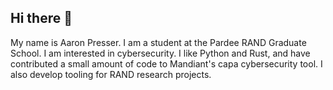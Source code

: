 ## Hi there 👋
My name is Aaron Presser. I am a student at the Pardee RAND Graduate School. I am interested in cybersecurity. I like Python and Rust, and have contributed a small amount of code to Mandiant's capa cybersecurity tool. I also develop tooling for RAND research projects.
<!--
**aaronatp/aaronatp** is a ✨ _special_ ✨ repository because its `README.md` (this file) appears on your GitHub profile.

Here are some ideas to get you started:

- 🔭 I’m currently working on ...
- 🌱 I’m currently learning ...
- 👯 I’m looking to collaborate on ...
- 🤔 I’m looking for help with ...
- 💬 Ask me about ...
- 📫 How to reach me: ...
- 😄 Pronouns: ...
- ⚡ Fun fact: ...
-->
